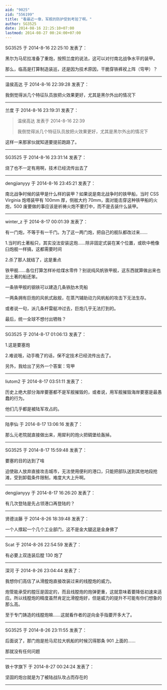 ```yaml
---
aid: "9025"
zid: "556199"
title: "看最近一章，军舰的防护受到考验了啊。"
author: SG3525
date: 2014-08-16 22:25:10+07:00
lastmod: 2014-08-27 00:24:00+07:00
---
```


SG3525 于 2014-8-16 22:25:10 发表了：

黑尔为马尼拉准备了重炮，按照兰度的说法，这可以对付南北战争水平的装甲。

那么，临高是打算制造装巡，还是因为技术原因，干脆穿铁裤衩上阵（穹甲）？

---

温侯高达 于 2014-8-16 22:39:28 发表了：

我倒觉得派几个特征队员放把火效果更好，尤其是黑尔外出的情况下

---

兰度 于 2014-8-16 23:19:31 发表了：

> 温侯高达 发表于 2014-8-16 22:39
>
> 我倒觉得派几个特征队员放把火效果更好，尤其是黑尔外出的情况下

这样一来那家伙就知道要提前跑路了。

---

SG3525 于 2014-8-16 23:31:14 发表了：

烧了也不一定有用啊，技术已经流传出去了

---

dengjianyyy 于 2014-8-16 23:45:21 发表了：

南北战争时候的装甲是什么样的装甲？如果说是南北战争时的铁甲船，当时 CSS Virginia 炮塔装甲有 100mm 厚，侧舷大约 70mm，面对能击穿这种铁甲船的火炮，500 废要做的事应该是祈祷火炮不要打中，而不是去装什么装甲。

---

winter_z 于 2014-8-17 00:01:39 发表了：

有一门炮，不等于有一千门。为了这一两门炮，把自己的舰队都改过来……

1.当时的土著船只，其实没法安装这炮……除非固定式装在某个位置，或砍中桅像臼炮舰一样搞，这都需要时间

2.杀了那人就结了，这是重点

铁甲舰……各位打算怎样补给煤水零件？别说纯风帆铁甲舰，这东西就算做出来也比土著的船还笨。

一条铁甲舰的钢铁可以建造几条铁肋木壳船

一两条拥有巨炮的风帆式敌舰，在蒸汽辅助动力风帆船的攻击下无法生存。

或者说一句，派几条杆雷艇冲过去，巨炮几乎无法打到的。

最后，统一全球不想付出牺牲？

---

SG3525 于 2014-8-17 01:06:13 发表了：

1.这是要塞炮

2.难说哦，动手晚了的话，保不定技术已经流传出去了。

另外，我给出了另外一个答案：穹甲

---

liutom2 于 2014-8-17 03:51:11 发表了：

历史上绝大部分海岸要塞都不是军舰摧毁的，或者说，用军舰摧毁海岸要塞是最愚蠢的行为。

他们几乎都是被陆军攻占的。

---

陆李仙 于 2014-8-17 13:06:16 发表了：

那么元老院就直接做出来，用犀利的炮火把碉堡给轰掉。

---

SG3525 于 2014-8-17 15:59:48 发表了：

要塞的目的达到了啥

迫使敌人放弃直接攻击城市，无法使用便利的港口，只能把部队送到其他地段抢滩，受到卸载条件限制，难度大大上升啊。

---

dengjianyyy 于 2014-8-17 16:26:20 发表了：

有几次登陆是先占领港口再登陆的？

---

贤德淡藤 于 2014-8-26 18:39:48 发表了：

一个人撑起一个几个工业部门，这不是金大腿这是金身佛了

---

Scat 于 2014-8-26 22:54:59 发表了：

有必要上双连装后膛 130 炮了

---

深河 于 2014-8-26 23:04:44 发表了：

我想你们高估了从滑膛炮直接改装过来的线膛炮的威力。

炮管能承受的膛压是固定的，而且线膛炮的炮弹更重，这就意味着要降低初速来适应。所以线膛炮的精度虽然肯定比滑膛炮好，但是威力的提升不可能有你们想象的那么高。

至于专门铸造的线膛炮嘛……这就看作者的逆向金手指要开多大了。

---

SG3525 于 2014-8-26 23:11:55 发表了：

后面说了，那门炮是抢马尼拉大帆船的时候沉得那条 901 上面的……

那就没有任何问题

---

铁十字旗下 于 2014-8-27 00:24:24 发表了：

坚固的炮台就是为了被陆战队攻占而存在的

---
